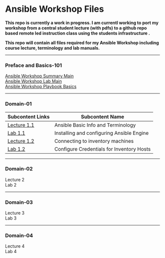 # Ansible Workshop Files

**This repo is currently a work in progress. I am currentl working to port my workshop from a central student lecture (with pdfs) to a github repo based remote led instruction class using the students infrastructure .**

**This repo will contain all files required for my Ansible Workshop including course lecture, terminology and lab manuals.**

_____________________________________________
### Preface and Basics-101
[Ansible Workshop Summary Main](/docs/WORKSHOP-MAIN.md#ansible-workshop--ansible-basics)<br>
[Ansible Workshop Lab Main](/docs/LAB-MAIN.md#lab-main)<br>
[Ansible Workshop Playbook Basics](/docs/PLAY-BASICS-MAIN.md)<br>
_____________________________________________
### Domain-01
| Subcontent Links | Subcontent Name |
|------------|-----------------|
|[Lecture 1.1](/docs/LECTURE1.1-MAIN.md)<br> | Ansible Basic Info and Terminology |
|[Lab 1.1 ](/docs/LAB1.1-MAIN.md) | Installing and configuring Ansible Engine |
|[Lecture 1.2](/docs/LECTURE1.2-MAIN.md)| Connecting to inventory machines |
|[Lab 1.2](/docs/LAB1.2-MAIN.md) | Configure Credentials for Inventory Hosts |
_____________________________________________
### Domain-02
Lecture 2<br>
Lab 2<br>
_____________________________________________
### Domain-03
Lecture 3<br>
Lab 3<br>
_____________________________________________
### Domain-04
Lecture 4<br>
Lab 4<br>



